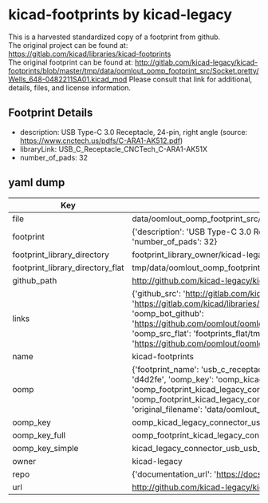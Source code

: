 # kicad-footprints by kicad-legacy  
This is a harvested standardized copy of a footprint from github.  
The original project can be found at:  
https://gitlab.com/kicad/libraries/kicad-footprints  
The original footprint can be found at:
http://gitlab.com/kicad-legacy/kicad-footprints/blob/master/tmp/data/oomlout_oomp_footprint_src/Socket.pretty/Wells_648-0482211SA01.kicad_mod
Please consult that link for additional, details, files, and license information.  
## Footprint Details
* description: USB Type-C 3.0 Receptacle, 24-pin, right angle (source: https://www.cnctech.us/pdfs/C-ARA1-AK512.pdf)  
* libraryLink: USB_C_Receptacle_CNCTech_C-ARA1-AK51X  
* number_of_pads: 32  
## yaml dump  
| Key | Value |  
| --- | --- |  
| file | data/oomlout_oomp_footprint_src/kicad-footprints/Connector_USB.pretty/USB_C_Receptacle_CNCTech_C-ARA1-AK51X.kicad_mod |  
| footprint | {'description': 'USB Type-C 3.0 Receptacle, 24-pin, right angle (source: https://www.cnctech.us/pdfs/C-ARA1-AK512.pdf)', 'libraryLink': 'USB_C_Receptacle_CNCTech_C-ARA1-AK51X', 'number_of_pads': 32} |  
| footprint_library_directory | footprint_library_owner/kicad-legacy_kicad-footprints |  
| footprint_library_directory_flat | tmp/data/oomlout_oomp_footprint_src/footprints_flat/kicad_legacy_connector_usb_usb_c_receptacle_cnctech_c_ara1_ak51x/working |  
| github_path | http://github.com/kicad-legacy/kicad-footprints/blob/master/tmp/data/oomlout_oomp_footprint_src/Connector_USB.pretty/USB_C_Receptacle_CNCTech_C-ARA1-AK51X.kicad_mod |  
| links | {'github_src': 'http://gitlab.com/kicad-legacy/kicad-footprints/blob/master/tmp/data/oomlout_oomp_footprint_src/Socket.pretty/Wells_648-0482211SA01.kicad_mod', 'github_src_repo': 'https://gitlab.com/kicad/libraries/kicad-footprints', 'oomp_bot': 'tmp/data/oomlout_oomp_footprint_src/footprints/kicad_legacy_connector_usb_usb_c_receptacle_cnctech_c_ara1_ak51x/working', 'oomp_bot_github': 'https://github.com/oomlout/oomlout_oomp_footprint_bot/tree/main/tmp/data/oomlout_oomp_footprint_src/footprints/kicad_legacy_connector_usb_usb_c_receptacle_cnctech_c_ara1_ak51x/working', 'oomp_src_flat': 'footprints_flat/tmp/data/oomlout_oomp_footprint_src/footprints_flat/kicad_legacy_connector_usb_usb_c_receptacle_cnctech_c_ara1_ak51x/working', 'oomp_src_flat_github': 'https://github.com/oomlout/oomlout_oomp_footprint_src/tree/main/tmp/data/oomlout_oomp_footprint_src/footprints_flat/kicad_legacy_connector_usb_usb_c_receptacle_cnctech_c_ara1_ak51x/working'} |  
| name | kicad-footprints |  
| oomp | {'footprint_name': 'usb_c_receptacle_cnctech_c_ara1_ak51x', 'library_name': 'connector_usb', 'md5': 'd4d2feb62a986858c532e8af49d47614', 'md5_10': 'd4d2feb62a', 'md5_5': 'd4d2f', 'md5_6': 'd4d2fe', 'oomp_key': 'oomp_kicad_legacy_connector_usb_usb_c_receptacle_cnctech_c_ara1_ak51x', 'oomp_key_extra': 'oomp_footprint_kicad_legacy_connector_usb_usb_c_receptacle_cnctech_c_ara1_ak51x', 'oomp_key_full': 'oomp_footprint_kicad_legacy_connector_usb_usb_c_receptacle_cnctech_c_ara1_ak51x_d4d2fe', 'oomp_key_simple': 'kicad_legacy_connector_usb_usb_c_receptacle_cnctech_c_ara1_ak51x', 'original_filename': 'data/oomlout_oomp_footprint_src/kicad-footprints/Connector_USB.pretty/USB_C_Receptacle_CNCTech_C-ARA1-AK51X.kicad_mod', 'owner_name': 'kicad_legacy'} |  
| oomp_key | oomp_kicad_legacy_connector_usb_usb_c_receptacle_cnctech_c_ara1_ak51x |  
| oomp_key_full | oomp_footprint_kicad_legacy_connector_usb_usb_c_receptacle_cnctech_c_ara1_ak51x |  
| oomp_key_simple | kicad_legacy_connector_usb_usb_c_receptacle_cnctech_c_ara1_ak51x |  
| owner | kicad-legacy |  
| repo | {'documentation_url': 'https://docs.github.com/rest/repos/repos#get-a-repository', 'message': 'Not Found'} |  
| url | http://github.com/kicad-legacy/kicad-footprints |  

